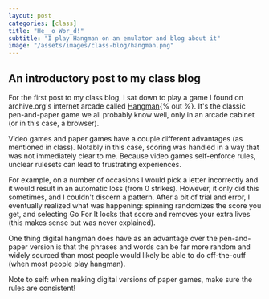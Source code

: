 ```yaml
---
layout: post
categories: [class]
title: "He__o Wor_d!"
subtitle: "I play Hangman on an emulator and blog about it"
image: "/assets/images/class-blog/hangman.png"
---
```

## An introductory post to my class blog

<!-- e -->

For the first post to my class blog, I sat down to play a game I found on archive.org's internet arcade called [Hangman](https://archive.org/details/arcade_hangman){% out %}. It's the classic pen-and-paper game we all probably know well, only in an arcade cabinet (or in this case, a browser). 

Video games and paper games have a couple different advantages (as mentioned in class). Notably in this case, scoring was handled in a way that was not immediately clear to me. Because video games self-enforce rules, unclear rulesets can lead to frustrating experiences.

For example, on a number of occasions I would pick a letter incorrectly and it would result in an automatic loss (from 0 strikes). However, it only did this sometimes, and I couldn't discern a pattern. After a bit of trial and error, I eventually realized what was happening: spinning randomizes the score you get, and selecting Go For It locks that score and removes your extra lives (this makes sense but was never explained).

One thing digital hangman does have as an advantage over the pen-and-paper version is that the phrases and words can be far more random and widely sourced than most people would likely be able to do off-the-cuff (when most people play hangman).

Note to self: when making digital versions of paper games, make sure the rules are consistent!